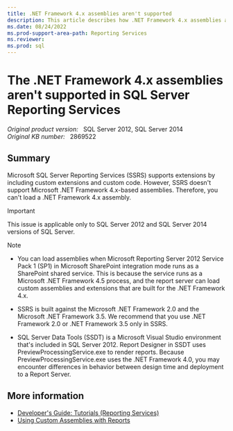 ```yaml
---
title: .NET Framework 4.x assemblies aren't supported 
description: This article describes how .NET Framework 4.x assemblies aren't supported in SQL Server Reporting Services.
ms.date: 08/24/2022
ms.prod-support-area-path: Reporting Services
ms.reviewer: 
ms.prod: sql
---
```


# The .NET Framework 4.x assemblies aren't supported in SQL Server Reporting Services

_Original product version:_ &nbsp; SQL Server 2012, SQL Server 2014  
_Original KB number:_ &nbsp; 2869522

## Summary

Microsoft SQL Server Reporting Services (SSRS) supports extensions by including custom extensions and custom code. However, SSRS doesn't support Microsoft .NET Framework 4.x-based assemblies. Therefore, you can't load a .NET Framework 4.x assembly.

> [!IMPORTANT]
> This issue is applicable only to SQL Server 2012 and SQL Server 2014 versions of SQL Server.

> [!NOTE]
>
> - You can load assemblies when Microsoft Reporting Server 2012 Service Pack 1 (SP1) in Microsoft SharePoint integration mode runs as a SharePoint shared service. This is because the service runs as a Microsoft .NET Framework 4.5 process, and the report server can load custom assemblies and extensions that are built for the .NET Framework 4.x.
>
> - SSRS is built against the Microsoft .NET Framework 2.0 and the Microsoft .NET Framework 3.5. We recommend that you use .NET Framework 2.0 or .NET Framework 3.5 only in SSRS.
>
> - SQL Server Data Tools (SSDT) is a Microsoft Visual Studio environment that's included in SQL Server 2012. Report Designer in SSDT uses PreviewProcessingService.exe to render reports. Because PreviewProcessingService.exe uses the .NET Framework 4.0, you may encounter differences in behavior between design time and deployment to a Report Server.

## More information

- [Developer's Guide: Tutorials (Reporting Services)](/previous-versions/sql/sql-server-2008-r2/aa337423(v=sql.105))
- [Using Custom Assemblies with Reports](/sql/reporting-services/custom-assemblies/using-custom-assemblies-with-reports)
